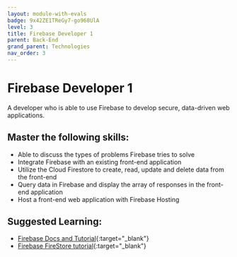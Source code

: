 ```yaml
---
layout: module-with-evals
badge: 9x42ZE1TReGy7-go968UlA
level: 3
title: Firebase Developer 1
parent: Back-End
grand_parent: Technologies
nav_order: 3
---
```

# Firebase Developer 1

A developer who is able to use Firebase to develop secure, data-driven web applications.

## Master the following skills:

- Able to discuss the types of problems Firebase tries to solve
- Integrate Firebase with an existing front-end application
- Utilize the Cloud Firestore to create, read, update and delete data from the front-end
- Query data in Firebase and display the array of responses in the front-end application
- Host a front-end web application with Firebase Hosting

## Suggested Learning:

- [Firebase Docs and Tutorial](https://firebase.google.com/docs/web/setup){:target="\_blank"}
- [Firebase FireStore tutorial](https://www.youtube.com/watch?v=9zdvmgGsww0&list=PL4cUxeGkcC9jERUGvbudErNCeSZHWUVlb){:target="\_blank"}
